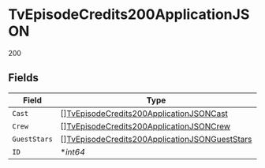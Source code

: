 # TvEpisodeCredits200ApplicationJSON

200


## Fields

| Field                                                                                                                     | Type                                                                                                                      | Required                                                                                                                  | Description                                                                                                               | Example                                                                                                                   |
| ------------------------------------------------------------------------------------------------------------------------- | ------------------------------------------------------------------------------------------------------------------------- | ------------------------------------------------------------------------------------------------------------------------- | ------------------------------------------------------------------------------------------------------------------------- | ------------------------------------------------------------------------------------------------------------------------- |
| `Cast`                                                                                                                    | [][TvEpisodeCredits200ApplicationJSONCast](../../models/operations/tvepisodecredits200applicationjsoncast.md)             | :heavy_minus_sign:                                                                                                        | N/A                                                                                                                       |                                                                                                                           |
| `Crew`                                                                                                                    | [][TvEpisodeCredits200ApplicationJSONCrew](../../models/operations/tvepisodecredits200applicationjsoncrew.md)             | :heavy_minus_sign:                                                                                                        | N/A                                                                                                                       |                                                                                                                           |
| `GuestStars`                                                                                                              | [][TvEpisodeCredits200ApplicationJSONGuestStars](../../models/operations/tvepisodecredits200applicationjsongueststars.md) | :heavy_minus_sign:                                                                                                        | N/A                                                                                                                       |                                                                                                                           |
| `ID`                                                                                                                      | **int64*                                                                                                                  | :heavy_minus_sign:                                                                                                        | N/A                                                                                                                       | 63056                                                                                                                     |